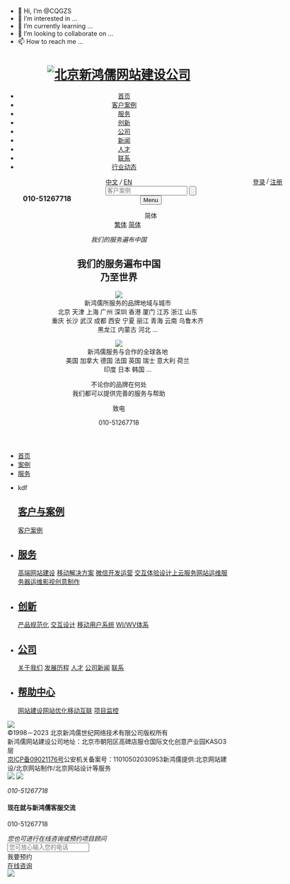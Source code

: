 - 👋 Hi, I’m @CQGZS
- 👀 I’m interested in ...
- 🌱 I’m currently learning ...
- 💞️ I’m looking to collaborate on ...
- 📫 How to reach me ...

<!---
CQGZS/CQGZS is a ✨ special ✨ repository because its `README.md` (this file) appears on your GitHub profile.
You can click the Preview link to take a look at your changes.
--->
<!DOCTYPE html>
<html>

<!--<![endif]-->
<head>
<meta charset="utf-8">
<meta name="author" content="hongru" />
<meta name="keywords" content="北京高端网站建设,高端网站设计,高端网站制作,品牌网站开发" />
<meta name="description" content="【19年品牌建站】找北京高端网站建设公司就选择新鸿儒我们提供北京高端网站设计/高端网站开发/品牌策划,北京高端网站建设公司电话【010-51267718】"/>
<meta http-equiv="X-UA-Compatible" content="chrome=1,IE=edge" />
<meta content="width=device-width, initial-scale=1, maximum-scale=1, minimum-scale=1" name="viewport" />
<title>北京高端网站建设公司_高端网站设计_制作_定做_欣赏_新鸿儒</title>
<link rel="shortcut icon" href="https://image2.bjhongru.com/images/favicon.ico" type="image/x-icon" />
<link rel="stylesheet" href="https://image2.bjhongru.com/css/common.css"/>
<script>if (/*@cc_on!@*/false && document.documentMode === 10) document.documentElement.className += ' ie10';</script>
<script>if (/*@cc_on!@*/false && document.documentMode === 11) document.documentElement.className += ' ie11';</script>
<script src="https://image2.bjhongru.com/js/jquery.js"></script>
<script type="text/javascript">
//var ref=document.referrer;//来源地址
//if(ref!="" && ref!="null" && ref!=null && ref!="undefined"){
//	getreferrer(ref);	
//}
//function getreferrer(url){
//	$.ajax({
//        type: "post",
//        url: "/index.php?a=referrer",
//        data: {
//            url: url
//        },
//        success: function (msg) {
//        }
//    })		
//}
</script>
<script src="https://image2.bjhongru.com/js/velocity.min.js"></script>
<script src="https://image2.bjhongru.com/js/jquery.lazyload.js"></script>
<script src="https://image2.bjhongru.com/js/common.js"></script>
<script src="https://image2.bjhongru.com/js/autuimg.js"></script>
<script src="https://image2.bjhongru.com/js/swfobject.js"></script>
<script src="https://image2.bjhongru.com/statics/js/search.js"></script>
<link rel="stylesheet" href="/css/newico.css" />
<script src="/js/gt4.js"></script>
<script src="/statics/js/lang.js"></script>
<!--[if lt IE 9]>
<script src="https://image2.bjhongru.com/js/html5.js"></script>
<script src="https://image2.bjhongru.com/js/respond.src.js"></script>
<![endif]-->
<style type="text/css">
    #newBridge .nb-icon-skin-0 .nb-icon-inner-wrap{display: none!important;}
</style>
<script>
    var _hmt = _hmt || [];
    (function() {
      var hm = document.createElement("script");
      hm.src = "https://hm.baidu.com/hm.js?58051a791d8f16fe5b946696e68cc488";
      var s = document.getElementsByTagName("script")[0]; 
      s.parentNode.insertBefore(hm, s);
    })();
    </script>
</head>
<body>
<div class="mousebox" data-div="mousebox"><i class="mouse"></i></div>
<style type="text/css">
    #newBridge .nb-icon-skin-0 .nb-icon-inner-wrap{display: none!important;}
.h_login{position:absolute;right: 85px;}
.h_login a,.h_login b{float:left;font-weight:normal;}
.h_login a{margin:0 !important;}
.h_login b{margin:0 3px;}
.h_login a:hover{background:none !important;}
@media only screen and (max-width: 1000px) {
  .h_login{right: 110px;}
}
@media only screen and (max-width:765px) {
  .h_login{right:-10px;top:-25px;}
}
</style>
<header class="header">
<div class="wrap cf">
<div class="logo">
<h1><a href="https://www.xinhongru.com" title="北京新鸿儒网站建设公司"><img src="/images/logo.svg" alt="北京新鸿儒网站建设公司" /></a></h1>
</div>
<div style="display:none;">【20年品牌建站】找北京网站建设公司就选新鸿儒/提供北京网站建设报价/北京网站制作/北京网站设计/网站开发、北京网站建设公司电话【010-51267718】有优惠哦！</div>
<nav>
<ul class="cf">
<li><a href="/index.html">首页</a></li>
<li><a href="/casenew/index.html">客户案例</a></li>
<li><a href="/service">服务</a></li>
<li><a href="/innovation">创新</a></li>
<li><a href="/company">公司</a></li>
<li><a href="/news">新闻</a></li>
<li><a href="/job">人才</a></li>
<li><a href="/contact">联系</a></li>
<li><a href="/charge/dynamic.html">行业动态</a></li>
</ul>
</nav>
<div class="menu-right cf">
<div class="h_login"><a href="/charge/login.html">登录</a><b>/</b><a href="/charge/register.html">注册</a></div>
<div class="l"> <a href="#" class="a0 on">中文</a> <em>/</em> <a href="#" class="a0">EN</a> </div>
<div class="r">
<p style="float:left;font-weight:bold;line-height: 25px;font-size:16px;"><b class="icon pic_tel"></b>010-51267718</p>
<style>
            .pic_tel { float: left; margin-right: 5px; background-position: 123px 33px; width: 30px; height: 22px; }
        </style>
<div class="a2" title="搜索">
<input type="text" id="b_username" placeholder="客户案例" class="sear" x-webkit-speech lang="zh-CN"/>
<input type="button" id="btnSearchHead" class="but icon pic_21" />
</div>
<a href="https://evi.hongru.com/" target="_blank" class="a3" title="用户管理系统"><i class="icon pic_22"></i></a>
<button class="menu_h"><span>Menu</span></button>
</div>
</div>
<div class="top-r cf">
<div class="zl_year">
<div class="year_box clearfix">
<dl class="year_select">
<dt data-val="简体">简体</dt>
<dd>
<a href="javascript:zh_tran('t');" data-val="0">繁体</a>
<a href="javascript:zh_tran('s');" data-val="1">简体</a>
</dd>
</dl>
</div>
</div>
<div class="b cf"><i class="icon pic_1"></i><i>我们的服务遍布中国</i></div>
<div class="fixd-box">
<div class="wrap cf"><a href="javascript:;" class="close"></a>
<h2>我们的服务遍布中国<br />
乃至世界</h2>
<div class="txt cf">
<div class="left">
<dl class="cf">
<dt><img src="https://image2.bjhongru.com/images/map_03.jpg" /></dt>
<dd><span>新鸿儒所服务的品牌地域与城市</span><br />
<span>北京</span> <span>天津</span> <span>上海</span> <span>广州</span> <span>深圳</span> <span>香港</span> <span>厦门</span> <span>江苏</span> <span>浙江</span> <span>山东</span> <br />
<span>重庆</span> <span>长沙</span> <span>武汉</span> <span>成都</span> <span>西安</span> <span>宁夏</span> <span>丽江</span> <span>青海</span> <span>云南</span> <span>乌鲁木齐</span> <br />
<span>黑龙江</span> <span>内蒙古</span> <span>河北</span> <span> ...</span> </dd>
</dl>
<dl class="cf">
<dt><img src="https://image2.bjhongru.com/images/map_06.jpg" /></dt>
<dd><span>新鸿儒服务与合作的全球各地</span><br />
<span>美国</span> <span>加拿大</span> <span>德国</span> <span>法国</span> <span>英国</span> <span>瑞士</span> <span>意大利</span> <span>荷兰</span> <br />
<span>印度</span> <span>日本 </span> <span>韩国</span> <span> ...</span> </dd>
</dl>
</div>
<div class="right">
<p> 不论你的品牌在何处<br />
我们都可以提供完善的服务与帮助 </p>
<p> 致电<br />
</p>
<span>010-51267718</span> </div>
</div>
</div>
</div>
</div>
</div>
</header>
<section class="main">
<div class="case-list">
<ul class="cf">

</div>
</section>
<style type="text/css">
    @media only screen and (max-width: 768px) {
    .location{border-bottom:0 !important;}
    .location .site{display:none !important;}        
}
</style>
<footer class="footer">
<div class="mobile_footer">
<ul class="cf">
<li><a href="https://image2.bjhongru.com/images/logo.png">首页</a></li>
<li><a href="https://www.xinhongru.com//casenew/index.html">案例</a></li>
<li><a href="https://www.xinhongru.com/service/">服务</a></li>
</ul>
</div>
<div class="wrap cf">
<div class="left">
<ul class="cf">
<li>kdf
<h2><a href="/casenew/index.html">客户与案例</a></h2>
<span><a href="/casenew/index.html">客户案例</a></span> </li>
<li>
<h2><a href="/service/">服务</a></h2>
<span><a href="/service/ser_Custom_site.html">高端网站建设</a></span> <span><a href="/service/ser_move.html">移动解决方案</a></span> <span><a href="/service/ser_WeChat.html">微信开发运营</a></span> <span><a href="/service/ser_interactive.html">交互体验设计</a></span><span><a href="https://www.xinhongru.com/service/op_page1.html">上云服务</a></span><span><a href="https://www.xinhongru.com/service/op_page2.html">网站运维</a></span><span><a href="https://www.xinhongru.com/service/op_page3.html">服务器运维</a></span><span><a href="/service/ser_application.html">影视创意制作</a></span> </li>
<li>
<h2><a href="/innovation/">创新</a></h2>
<span><a href="/innovation/PM.html">产品规范化</a></span> <span><a href="/innovation/IE.html">交互设计</a></span> <span><a href="/innovation/SH.html">移动用户系统</a></span> <span><a href="/innovation/WI.html">WI/WV体系</a></span> </li>
<li>
<h2><a href="/company/">公司</a></h2>
<span><a href="/company/">关于我们</a></span> <span><a href="/company/index.html#course">发展历程</a></span> <span><a href="/job/">人才</a></span> <span><a href="/news/">公司新闻</a></span> <span><a href="/contact/">联系</a></span> </li>
<li>
<h2><a href="/help/">帮助中心</a></h2>
<span><a href="/help/index_42.html">网站建设</a></span><span><a href="/help/index_45.html">网站优化</a></span><span><a href="/help/index_43.html">移动互联</a></span> <span><a href="https://evi.hongru.com/" target="_blank">项目监控</a></span>  </li>
</ul>
</div>
<div class="right">
<div class="foot-logo"><img src="/images/foot-logo_w.svg" /></div>
<div class="tit"> <span>©1998－2023 北京新鸿儒世纪网络技术有限公司</span><span>版权所有</span> <br />
<span>新鸿儒网站建设公司</span><span>地址：北京市朝阳区高碑店服仓国际文化创意产业园KASO3层</span><br />
<span><a target="_blank" href="https://beian.miit.gov.cn">京ICP备09021176号</a></span><span>公安机关备案号：11010502030953</span><span>新鸿儒提供:北京网站建设/北京网站制作/北京网站设计等服务</span></div>
<div class="QR">
<img src="https://image2.bjhongru.com/upload/9.png" /> <img src="https://image2.bjhongru.com/upload/10.png" />
</div>
<div class="ph"> <i class="icon"></i>
<p> <span><i>010-51267718</i></span> </p>
</div>
</div>
</div>
</footer>
<div class="dingwei" style="display:none;"> <div class="site">当前位置：<a href='/' class="home" title="北京新鸿儒网站建设公司">北京新鸿儒网站建设公司</a>&gt;<a href='/casenew/pcnew.html' title=客户案例>客户案例</a>&gt;<a href='/case/index.html' title=客户案例>客户案例</a>&gt;<span>栏目信息</span></div> </div>
<script>
$(function () {
	var Menu = $.trim($("div.dingwei>div.site>a:eq(0)").next().text());
	$("nav>ul.cf>li>a").map(function () {
		if ($.trim($(this).text()) == Menu) {
			$(this).parent().addClass("on").siblings().removeClass('on');
		}
		var Menu1 = $.trim($("div.dingwei>div.site>a:eq(0)").next().next().text());
		$("nav>ul.cf>li>a").map(function () {
			if ($.trim($(this).text()) == Menu1) {
				$(this).parent().addClass("on").siblings().removeClass('on');
			}
		})
	})
});
</script>
<style type="text/css">
    #newBridge .nb-icon-skin-0 .nb-icon-inner-wrap{display: none!important;}
</style>
<div class="hr_index_light">
<h4><a rel="nofollow" href="javascript:void(0)"></a>现在就与新鸿儒客服交流</h4>
<p>010-51267718</p>
<em>您也可进行在线咨询或预约项目顾问</em>
<div class="hr_index_part1 fixed">
<div class="hr_index_part1_l">
<input type="text" id="telInput_zdy" placeholder="您可放心输入您的电话" />
</div>
<div class="hr_index_part1_r" id="callBtn_zdy">我要预约</div>
</div>
<a href="https://p.qiao.baidu.com/cps/chat?siteId=708511&userId=467263&siteToken=58051a791d8f16fe5b946696e68cc488" target="_blank" class="hr_index_part2">在线咨询</a>
</div>
<div class="hr_index_light_menu"> <a rel="nofollow" href="javascript:void(0)" class="hr_index_light_menu_line"><img src="/images/phone.jpg" /></a> </div>
<div id="LRfloater0"><a href="https://p.qiao.baidu.com/cps/chat?siteId=708511&userId=467263&siteToken=58051a791d8f16fe5b946696e68cc488" target="_blank"><img src="/images/online.jpg" alt=""></a></div>
<a href="javascript:void(0)" class="hr_index_top_menu"></a>
<script>
    
    document.write('<script type="text/javascript"  data-lxb-uid="467263" data-lxb-gid="759" src="https://lxbjs.baidu.com/api/asset/api.js?t=' + new Date().getTime() + '" charset="utf-8"></scr' + 'ipt>' );
</script>
<script>
//document.getElementById("callBtn").onclick = function () {
//	lxb.call(document.getElementById("telInput"));
//};
$(".hr_index_light a").click(function(){
	$(".hr_index_light").fadeOut();
})
$(".hr_index_light_menu_line").click(function(){
	$(".hr_index_light").fadeIn();
})
$(".hr_index_top_menu").click(function(){
            $("html,body").stop().animate({scrollTop:0});
        })
</script>
<script type="text/javascript" src="https://s.union.360.cn/2033.js"></script>
<script>
(function(){
    var bp = document.createElement('script');
	bp.src = 'https://zz.bdstatic.com/linksubmit/push.js'; 
    var s = document.getElementsByTagName("script")[0];
    s.parentNode.insertBefore(bp, s);
})();
</script>
<script>
setTimeout(function(){
	$(".hr_index_light_menu_line").click();
},15000)
</script>
<script

	$(function () {

		$(".lazy-item").lazyload();

	})
 aas
</script>
</body>
</html>




